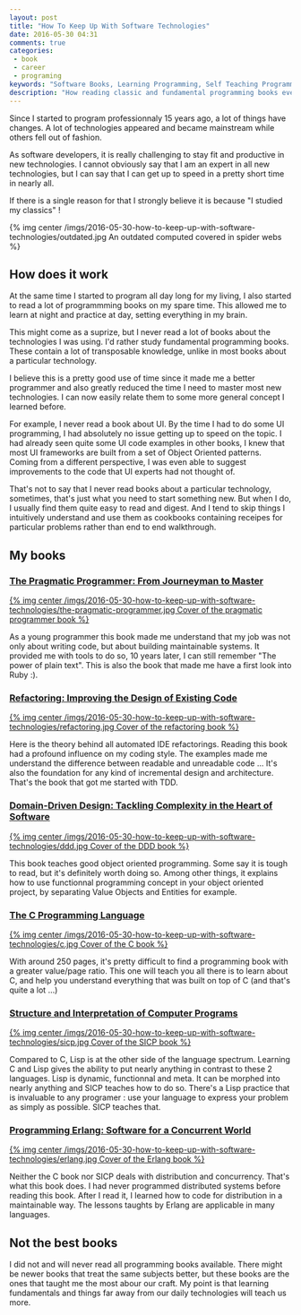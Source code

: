 ```yaml
---
layout: post
title: "How To Keep Up With Software Technologies"
date: 2016-05-30 04:31
comments: true
categories:
 - book
 - career
 - programing
keywords: "Software Books, Learning Programming, Self Teaching Programming"
description: "How reading classic and fundamental programming books eventually helps you to stay up to date with the latest technologies"
---
```

Since I started to program professionnaly 15 years ago, a lot of things have changes. A lot of technologies appeared and became mainstream while others fell out of fashion.

As software developers, it is really challenging to stay fit and productive in new technologies. I cannot obviously say that I am an expert in all new technologies, but I can say that I can get up to speed in a pretty short time in nearly all.

If there is a single reason for that I strongly believe it is because "I studied my classics" !

{% img center /imgs/2016-05-30-how-to-keep-up-with-software-technologies/outdated.jpg An outdated computed covered in spider webs %}

## How does it work

At the same time I started to program all day long for my living, I also started to read a lot of programmming books on my spare time. This allowed me to learn at night and practice at day, setting everything in my brain.

This might come as a suprize, but I never read a lot of books about the technologies I was using. I'd rather study fundamental programming books. These contain a lot of transposable knowledge, unlike in most books about a particular technology.

I believe this is a pretty good use of time since it made me a better programmer and also greatly reduced the time I need to master most new technologies. I can now easily relate them to some more general concept I learned before.

For example, I never read a book about UI. By the time I had to do some UI programming, I had absolutely no issue getting up to speed on the topic. I had already seen quite some UI code examples in other books, I knew that most UI frameworks are built from a set of Object Oriented patterns. Coming from a different perspective, I was even able to suggest improvements to the code that UI experts had not thought of.

That's not to say that I never read books about a particular technology, sometimes, that's just what you need to start something new. But when I do, I usually find them quite easy to read and digest. And I tend to skip things I intuitively understand and use them as cookbooks containing receipes for particular problems rather than end to end walkthrough.

## My books

### [The Pragmatic Programmer: From Journeyman to Master](http://www.amazon.com/Pragmatic-Programmer-Journeyman-Master/dp/020161622X/ref=sr_1_1?ie=UTF8&qid=1464666382&sr=8-1&keywords=the+pragmatic+programmer)

[{% img center /imgs/2016-05-30-how-to-keep-up-with-software-technologies/the-pragmatic-programmer.jpg Cover of the pragmatic programmer book %}](http://www.amazon.com/Pragmatic-Programmer-Journeyman-Master/dp/020161622X/ref=sr_1_1?ie=UTF8&qid=1464666382&sr=8-1&keywords=the+pragmatic+programmer)

As a young programmer this book made me understand that my job was not only about writing code, but about building maintainable systems. It provided me with tools to do so, 10 years later, I can still remember "The power of plain text". This is also the book that made me have a first look into Ruby :).

### [Refactoring: Improving the Design of Existing Code](http://www.amazon.com/Refactoring-Improving-Design-Existing-Code/dp/0201485672/ref=sr_1_1?ie=UTF8&qid=1464666776&sr=8-1&keywords=refactoring+improving+the+design+of+existing+code)

[{% img center /imgs/2016-05-30-how-to-keep-up-with-software-technologies/refactoring.jpg Cover of the refactoring book %}](http://www.amazon.com/Refactoring-Improving-Design-Existing-Code/dp/0201485672/ref=sr_1_1?ie=UTF8&qid=1464666776&sr=8-1&keywords=refactoring+improving+the+design+of+existing+code)

Here is the theory behind all automated IDE refactorings. Reading this book had a profound influence on my coding style. The examples made me understand the difference between readable and unreadable code ... It's also the foundation for any kind of incremental design and architecture. That's the book that got me started with TDD.

### [Domain-Driven Design: Tackling Complexity in the Heart of Software](http://www.amazon.com/Domain-Driven-Design-Tackling-Complexity-Software/dp/0321125215/ref=sr_1_1?ie=UTF8&qid=1464666833&sr=8-1&keywords=domain+driven+design+eric+evans)

[{% img center /imgs/2016-05-30-how-to-keep-up-with-software-technologies/ddd.jpg Cover of the DDD book %}](http://www.amazon.com/Domain-Driven-Design-Tackling-Complexity-Software/dp/0321125215/ref=sr_1_1?ie=UTF8&qid=1464666833&sr=8-1&keywords=domain+driven+design+eric+evans)

This book teaches good object oriented programming. Some say it is tough to read, but it's definitely worth doing so. Among other things, it explains how to use functionnal programming concept in your object oriented project, by separating Value Objects and Entities for example.

### [The C Programming Language](http://www.amazon.com/Programming-Language-Brian-W-Kernighan/dp/0131103628/ref=pd_sim_14_2?ie=UTF8&dpID=41qX6YdIJ7L&dpSrc=sims&preST=_AC_UL160_SR122%2C160_&refRID=035C81Y95A0A1C6K25F6)

[{% img center /imgs/2016-05-30-how-to-keep-up-with-software-technologies/c.jpg Cover of the C book %}](http://www.amazon.com/Programming-Language-Brian-W-Kernighan/dp/0131103628/ref=pd_sim_14_2?ie=UTF8&dpID=41qX6YdIJ7L&dpSrc=sims&preST=_AC_UL160_SR122%2C160_&refRID=035C81Y95A0A1C6K25F6)

With around 250 pages, it's pretty difficult to find a programming book with a greater value/page ratio. This one will teach you all there is to learn about C, and help you understand everything that was built on top of C (and that's quite a lot ...)

### [Structure and Interpretation of Computer Programs](http://www.amazon.com/Structure-Interpretation-Computer-Programs-Engineering/dp/0262510871/ref=sr_1_1?s=books&ie=UTF8&qid=1464666981&sr=1-1&keywords=sicp)

[{% img center /imgs/2016-05-30-how-to-keep-up-with-software-technologies/sicp.jpg Cover of the SICP book %}](http://www.amazon.com/Structure-Interpretation-Computer-Programs-Engineering/dp/0262510871/ref=sr_1_1?s=books&ie=UTF8&qid=1464666981&sr=1-1&keywords=sicp)

Compared to C, Lisp is at the other side of the language spectrum. Learning C and Lisp gives the ability to put nearly anything in contrast to these 2 languages. Lisp is dynamic, functionnal and meta. It can be morphed into nearly anything and SICP teaches how to do so. There's a Lisp practice that is invaluable to any programer : use your language to express your problem as simply as possible. SICP teaches that.

### [Programming Erlang: Software for a Concurrent World](http://www.amazon.com/Programming-Erlang-Concurrent-Pragmatic-Programmers/dp/193778553X/ref=sr_1_2?s=books&ie=UTF8&qid=1464667113&sr=1-2&keywords=erlang+programming)

[{% img center /imgs/2016-05-30-how-to-keep-up-with-software-technologies/erlang.jpg Cover of the Erlang book %}](http://www.amazon.com/Programming-Erlang-Concurrent-Pragmatic-Programmers/dp/193778553X/ref=sr_1_2?s=books&ie=UTF8&qid=1464667113&sr=1-2&keywords=erlang+programming)

Neither the C book nor SICP deals with distribution and concurrency. That's what this book does. I had never programmed distributed systems before reading this book. After I read it, I learned how to code for distribution in a maintainable way. The lessons taughts by Erlang are applicable in many languages.

## Not the best books

I did not and will never read all programming books available. There might be newer books that treat the same subjects better, but these books are the ones that taught me the most abour our craft. My point is that learning fundamentals and things far away from our daily technologies will teach us more.
